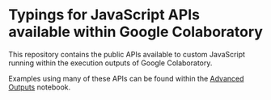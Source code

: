 # Typings for JavaScript APIs available within Google Colaboratory

This repository contains the public APIs available to custom JavaScript running
within the execution outputs of Google Colaboratory.

Examples using many of these APIs can be found within the
[Advanced Outputs](https://colab.research.google.com/notebooks/snippets/advanced_outputs.ipynb)
notebook.
